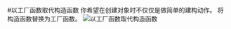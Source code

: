 #以工厂函数取代构造函数
你希望在创建对象时不仅仅是做简单的建构动作。
将构造函数替换为工厂函数。
![以工厂函数取代构造函数](https://img.imgdb.cn/item/601f5f8e3ffa7d37b3dd3e5a.jpg)